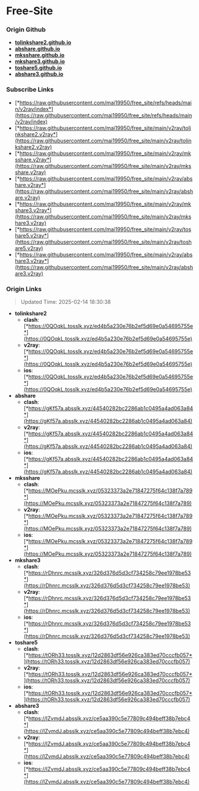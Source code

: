 # Free-Site

### Origin Github

- [**tolinkshare2.github.io**](https://github.com/tolinkshare2/tolinkshare2.github.io)
- [**abshare.github.io**](https://github.com/abshare/abshare.github.io)
- [**mksshare.github.io**](https://github.com/mksshare/mksshare.github.io)
- [**mkshare3.github.io**](https://github.com/mkshare3/mkshare3.github.io)
- [**toshare5.github.io**](https://github.com/toshare5/toshare5.github.io)
- [**abshare3.github.io**](https://github.com/abshare3/abshare3.github.io)

### Subscribe Links

- [*https://raw.githubusercontent.com/mai19950/free_site/refs/heads/main/v2ray/index*](https://raw.githubusercontent.com/mai19950/free_site/refs/heads/main/v2ray/index)
- [*https://raw.githubusercontent.com/mai19950/free_site/main/v2ray/tolinkshare2.v2ray*](https://raw.githubusercontent.com/mai19950/free_site/main/v2ray/tolinkshare2.v2ray)
- [*https://raw.githubusercontent.com/mai19950/free_site/main/v2ray/mksshare.v2ray*](https://raw.githubusercontent.com/mai19950/free_site/main/v2ray/mksshare.v2ray)
- [*https://raw.githubusercontent.com/mai19950/free_site/main/v2ray/abshare.v2ray*](https://raw.githubusercontent.com/mai19950/free_site/main/v2ray/abshare.v2ray)
- [*https://raw.githubusercontent.com/mai19950/free_site/main/v2ray/mkshare3.v2ray*](https://raw.githubusercontent.com/mai19950/free_site/main/v2ray/mkshare3.v2ray)
- [*https://raw.githubusercontent.com/mai19950/free_site/main/v2ray/toshare5.v2ray*](https://raw.githubusercontent.com/mai19950/free_site/main/v2ray/toshare5.v2ray)
- [*https://raw.githubusercontent.com/mai19950/free_site/main/v2ray/abshare3.v2ray*](https://raw.githubusercontent.com/mai19950/free_site/main/v2ray/abshare3.v2ray)

### Origin Links

> Updated Time: 2025-02-14 18:30:38

- **tolinkshare2**
  - **clash**: [*https://0QOqkL.tosslk.xyz/ed4b5a230e76b2ef5d69e0a54695755e*](https://0QOqkL.tosslk.xyz/ed4b5a230e76b2ef5d69e0a54695755e)
  - **v2ray**: [*https://0QOqkL.tosslk.xyz/ed4b5a230e76b2ef5d69e0a54695755e*](https://0QOqkL.tosslk.xyz/ed4b5a230e76b2ef5d69e0a54695755e)
  - **ios**: [*https://0QOqkL.tosslk.xyz/ed4b5a230e76b2ef5d69e0a54695755e*](https://0QOqkL.tosslk.xyz/ed4b5a230e76b2ef5d69e0a54695755e)
- **abshare**
  - **clash**: [*https://gKf57a.absslk.xyz/44540282bc2286ab1c0495a4ad063a84*](https://gKf57a.absslk.xyz/44540282bc2286ab1c0495a4ad063a84)
  - **v2ray**: [*https://gKf57a.absslk.xyz/44540282bc2286ab1c0495a4ad063a84*](https://gKf57a.absslk.xyz/44540282bc2286ab1c0495a4ad063a84)
  - **ios**: [*https://gKf57a.absslk.xyz/44540282bc2286ab1c0495a4ad063a84*](https://gKf57a.absslk.xyz/44540282bc2286ab1c0495a4ad063a84)
- **mksshare**
  - **clash**: [*https://MOePku.mcsslk.xyz/05323373a2e71847275f64c138f7a789*](https://MOePku.mcsslk.xyz/05323373a2e71847275f64c138f7a789)
  - **v2ray**: [*https://MOePku.mcsslk.xyz/05323373a2e71847275f64c138f7a789*](https://MOePku.mcsslk.xyz/05323373a2e71847275f64c138f7a789)
  - **ios**: [*https://MOePku.mcsslk.xyz/05323373a2e71847275f64c138f7a789*](https://MOePku.mcsslk.xyz/05323373a2e71847275f64c138f7a789)
- **mkshare3**
  - **clash**: [*https://rDhnrc.mcsslk.xyz/326d376d5d3cf734258c79ee1978be53*](https://rDhnrc.mcsslk.xyz/326d376d5d3cf734258c79ee1978be53)
  - **v2ray**: [*https://rDhnrc.mcsslk.xyz/326d376d5d3cf734258c79ee1978be53*](https://rDhnrc.mcsslk.xyz/326d376d5d3cf734258c79ee1978be53)
  - **ios**: [*https://rDhnrc.mcsslk.xyz/326d376d5d3cf734258c79ee1978be53*](https://rDhnrc.mcsslk.xyz/326d376d5d3cf734258c79ee1978be53)
- **toshare5**
  - **clash**: [*https://tORh33.tosslk.xyz/12d2863df56e926ca383ed70cccfb057*](https://tORh33.tosslk.xyz/12d2863df56e926ca383ed70cccfb057)
  - **v2ray**: [*https://tORh33.tosslk.xyz/12d2863df56e926ca383ed70cccfb057*](https://tORh33.tosslk.xyz/12d2863df56e926ca383ed70cccfb057)
  - **ios**: [*https://tORh33.tosslk.xyz/12d2863df56e926ca383ed70cccfb057*](https://tORh33.tosslk.xyz/12d2863df56e926ca383ed70cccfb057)
- **abshare3**
  - **clash**: [*https://IZvmdJ.absslk.xyz/ce5aa390c5e77809c494beff38b7ebc4*](https://IZvmdJ.absslk.xyz/ce5aa390c5e77809c494beff38b7ebc4)
  - **v2ray**: [*https://IZvmdJ.absslk.xyz/ce5aa390c5e77809c494beff38b7ebc4*](https://IZvmdJ.absslk.xyz/ce5aa390c5e77809c494beff38b7ebc4)
  - **ios**: [*https://IZvmdJ.absslk.xyz/ce5aa390c5e77809c494beff38b7ebc4*](https://IZvmdJ.absslk.xyz/ce5aa390c5e77809c494beff38b7ebc4)
